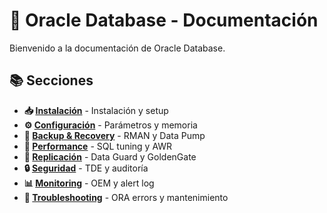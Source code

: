 # 🏺 Oracle Database - Documentación

Bienvenido a la documentación de Oracle Database.

## 📚 Secciones

- **📥 [Instalación](installation/index.md)** - Instalación y setup
- **⚙️ [Configuración](configuration/index.md)** - Parámetros y memoria
- **💾 [Backup & Recovery](backup-recovery/index.md)** - RMAN y Data Pump
- **🚀 [Performance](performance/index.md)** - SQL tuning y AWR
- **🔁 [Replicación](replication/index.md)** - Data Guard y GoldenGate
- **🔒 [Seguridad](security/index.md)** - TDE y auditoría
- **📊 [Monitoring](monitoring/index.md)** - OEM y alert log
- **🔧 [Troubleshooting](troubleshooting/index.md)** - ORA errors y mantenimiento
